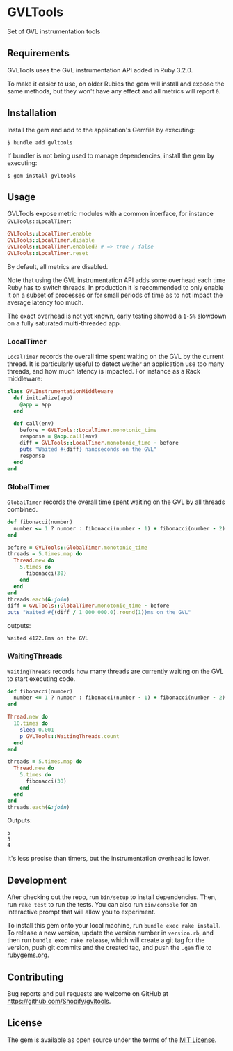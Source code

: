 # GVLTools

Set of GVL instrumentation tools

## Requirements

GVLTools uses the GVL instrumentation API added in Ruby 3.2.0.

To make it easier to use, on older Rubies the gem will install and expose the same methods, but they won't have any effect and all metrics will report `0`.

## Installation

Install the gem and add to the application's Gemfile by executing:

    $ bundle add gvltools

If bundler is not being used to manage dependencies, install the gem by executing:

    $ gem install gvltools

## Usage

GVLTools expose metric modules with a common interface, for instance `GVLTools::LocalTimer`:

```ruby
GVLTools::LocalTimer.enable
GVLTools::LocalTimer.disable
GVLTools::LocalTimer.enabled? # => true / false
GVLTools::LocalTimer.reset
```

By default, all metrics are disabled.

Note that using the GVL instrumentation API adds some overhead each time Ruby has to switch threads.
In production it is recommended to only enable it on a subset of processes or for small periods of time as to not impact
the average latency too much.

The exact overhead is not yet known, early testing showed a `1-5%` slowdown on a fully saturated multi-threaded app.

### LocalTimer

`LocalTimer` records the overall time spent waiting on the GVL by the current thread.
It is particularly useful to detect wether an application use too many threads, and how much latency is impacted.
For instance as a Rack middleware:

```ruby
class GVLInstrumentationMiddleware
  def initialize(app)
    @app = app
  end

  def call(env)
    before = GVLTools::LocalTimer.monotonic_time
    response = @app.call(env)
    diff = GVLTools::LocalTimer.monotonic_time - before
    puts "Waited #{diff} nanoseconds on the GVL"
    response
  end
end
```

### GlobalTimer

`GlobalTimer` records the overall time spent waiting on the GVL by all threads combined.

```ruby
def fibonacci(number)
  number <= 1 ? number : fibonacci(number - 1) + fibonacci(number - 2)
end

before = GVLTools::GlobalTimer.monotonic_time
threads = 5.times.map do
  Thread.new do
    5.times do
      fibonacci(30)
    end
  end
end
threads.each(&:join)
diff = GVLTools::GlobalTimer.monotonic_time - before
puts "Waited #{(diff / 1_000_000.0).round(1)}ms on the GVL"
```

outputs:

```
Waited 4122.8ms on the GVL
```

### WaitingThreads

`WaitingThreads` records how many threads are currently waiting on the GVL to start executing code.

```ruby
def fibonacci(number)
  number <= 1 ? number : fibonacci(number - 1) + fibonacci(number - 2)
end

Thread.new do
  10.times do
    sleep 0.001
    p GVLTools::WaitingThreads.count
  end
end

threads = 5.times.map do
  Thread.new do
    5.times do
      fibonacci(30)
    end
  end
end
threads.each(&:join)
```

Outputs:

```
5
5
4
```

It's less precise than timers, but the instrumentation overhead is lower.

## Development

After checking out the repo, run `bin/setup` to install dependencies. Then, run `rake test` to run the tests. You can also run `bin/console` for an interactive prompt that will allow you to experiment.

To install this gem onto your local machine, run `bundle exec rake install`. To release a new version, update the version number in `version.rb`, and then run `bundle exec rake release`, which will create a git tag for the version, push git commits and the created tag, and push the `.gem` file to [rubygems.org](https://rubygems.org).

## Contributing

Bug reports and pull requests are welcome on GitHub at https://github.com/Shopify/gvltools.

## License

The gem is available as open source under the terms of the [MIT License](https://opensource.org/licenses/MIT).
